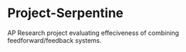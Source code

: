 # Project-Serpentine

AP Research project evaluating effeciveness of combining feedforward/feedback systems.
